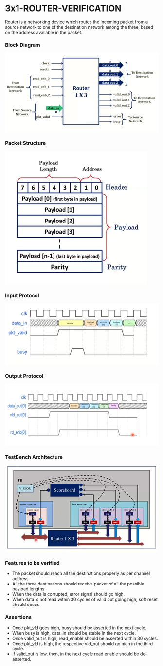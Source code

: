 # 3x1-ROUTER-VERIFICATION

Router is a networking device which routes the incoming packet from a source network to one of the destination network among the three, based on the address available in the packet.

### Block Diagram
![](https://github.com/SaiSwaroopMishra/3x1-ROUTER-VERIFICATION/blob/main/photos/block%20diagram.PNG)

### Packet Structure
![](https://github.com/SaiSwaroopMishra/3x1-ROUTER-VERIFICATION/blob/main/photos/packet.PNG)

### Input Protocol
![](https://github.com/SaiSwaroopMishra/3x1-ROUTER-VERIFICATION/blob/main/photos/Router%20input%20protocol.PNG)

### Output Protocol
![](https://github.com/SaiSwaroopMishra/3x1-ROUTER-VERIFICATION/blob/main/photos/output%20protocol.PNG)

### TestBench Architecture
![](https://github.com/SaiSwaroopMishra/3x1-ROUTER-VERIFICATION/blob/main/photos/TB%20Architecture.PNG)

### Features to be verified

- The packet should reach all the destinations properly as per channel address.
- All the three destinations should receive packet of all the possible payload lengths.
- When the data is corrupted, error signal should go high.
- When data is not read within 30 cycles of valid out going high, soft reset should occur.

### Assertions
- Once pkt_vld goes high, busy should be asserted in the next cycle.
- When busy is high, data_in should be stable in the next cycle.
- Once valid_out is high, read_enable should be asserted within 30 cycles.
- Once pkt_vld is high, the respective vld_out should go high in the third cycle.
- If valid_out is low, then, in the next cycle read enable should be de-asserted.
